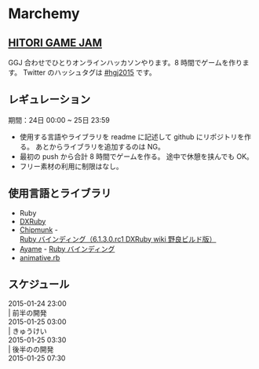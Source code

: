 # Marchemy

## [HITORI GAME JAM](https://twitter.com/aoitaku/status/558621958732910593) 

GGJ 合わせでひとりオンラインハッカソンやります。8 時間でゲームを作ります。
Twitter のハッシュタグは [#hgj2015](https://twitter.com/hashtag/hgj2015) です。

## レギュレーション

期間：24日 00:00 ~ 25日 23:59

- 使用する言語やライブラリを readme に記述して github にリポジトリを作る。
  あとからライブラリを追加するのは NG。
- 最初の push から合計 8 時間でゲームを作る。
  途中で休憩を挟んでも OK。
- フリー素材の利用に制限はなし。

## 使用言語とライブラリ

- Ruby
- [DXRuby](http://dxruby.sourceforge.jp/)
- [Chipmunk](https://chipmunk-physics.net/) - [Ruby バインディング（6.1.3.0.rc1 DXRuby wiki 野良ビルド版）](http://dxruby.sourceforge.jp/cgi-bin/hiki.cgi?%A5%D5%A5%A1%A5%A4%A5%EB%C3%D6%A4%AD%BE%EC) 
- [Ayame](http://www003.upp.so-net.ne.jp/sazanta/entertainment/Luna/Ayame.htm) - [Ruby バインディング](http://dxruby.sourceforge.jp/cgi-bin/hiki.cgi?%A5%D5%A5%A1%A5%A4%A5%EB%C3%D6%A4%AD%BE%EC#) 
- [animative.rb](http://blog.aotak.me/post/98242601651/animative-rb)

## スケジュール

2015-01-24 23:00  
| 前半の開発  
2015-01-25 03:00  
| きゅうけい  
2015-01-25 03:30  
| 後半のの開発  
2015-01-25 07:30



